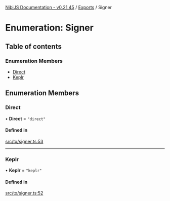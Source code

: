 [NibiJS Documentation - v0.21.45](../intro.md) / [Exports](../modules.md) / Signer

# Enumeration: Signer

## Table of contents

### Enumeration Members

- [Direct](Signer.md#direct)
- [Keplr](Signer.md#keplr)

## Enumeration Members

### Direct

• **Direct** = `"direct"`

#### Defined in

[src/tx/signer.ts:53](https://github.com/NibiruChain/ts-sdk/blob/c5e4f87/packages/nibijs/src/tx/signer.ts#L53)

---

### Keplr

• **Keplr** = `"keplr"`

#### Defined in

[src/tx/signer.ts:52](https://github.com/NibiruChain/ts-sdk/blob/c5e4f87/packages/nibijs/src/tx/signer.ts#L52)
